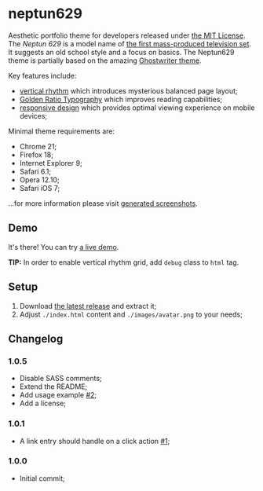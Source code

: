 # neptun629

Aesthetic portfolio theme for developers released under [the MIT License](https://github.com/tomasz-oponowicz/neptun629/blob/master/LICENSE.txt). The _Neptun 629_ is a model name of [the first mass-produced television set](http://stare-telewizory.republika.pl/grafika/katalog/duze/kat79/neptun426.jpg). It suggests an old school style and a focus on basics. The Neptun629 theme is partially based on the amazing [Ghostwriter theme](https://github.com/roryg/ghostwriter). 

Key features include:

* [vertical rhythm](http://designmodo.com/vertical-rhythm/) which introduces mysterious balanced page layout;
* [Golden Ratio Typography](http://www.pearsonified.com/2011/12/golden-ratio-typography.php) which improves reading capabilities;
* [responsive design](http://en.wikipedia.org/wiki/Responsive_web_design) which provides optimal viewing experience on mobile devices;

Minimal theme requirements are:

* Chrome 21;
* Firefox 18;
* Internet Explorer 9;
* Safari 6.1;
* Opera 12.10;
* Safari iOS 7;

...for more information please visit [generated screenshots](http://www.browserstack.com/screenshots/e3dde4dec14f46390f52469dafe667cdc93ab720).

## Demo

It's there! You can try [a live demo](http://tomasz-oponowicz.github.io/neptun629/).

__TIP:__ In order to enable vertical rhythm grid, add `debug` class to `html` tag.

## Setup

1. Download [the latest release](https://github.com/tomasz-oponowicz/neptun629/releases) and extract it;
1. Adjust `./index.html` content and `./images/avatar.png` to your needs;

## Changelog

### 1.0.5

* Disable SASS comments;
* Extend the README;
* Add usage example [#2](https://github.com/tomasz-oponowicz/neptun629/issues/2);
* Add a license;

### 1.0.1

* A link entry should handle on a click action [#1](https://github.com/tomasz-oponowicz/neptun629/issues/1);

### 1.0.0

* Initial commit;
